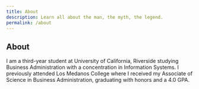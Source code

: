 ```yaml
---
title: About
description: Learn all about the man, the myth, the legend.
permalink: /about
---
```

## About

I am a third-year student at University of California, Riverside studying Business Administration with a concentration in Information Systems. I previously attended Los Medanos College where I received my Associate of Science in Business Administration, graduating with honors and a 4.0 GPA.
